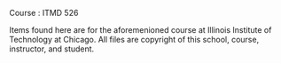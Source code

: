 Course : ITMD 526

Items found here are for the aforemenioned course at Illinois Institute of Technology at Chicago. All files are copyright of this school, course, instructor, and student.

